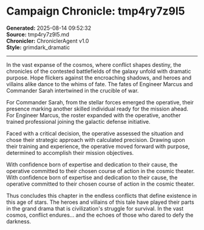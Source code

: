 # Campaign Chronicle: tmp4ry7z9l5

**Generated:** 2025-08-14 09:52:32  
**Source:** tmp4ry7z9l5.md  
**Chronicler:** ChroniclerAgent v1.0  
**Style:** grimdark_dramatic  

---

In the vast expanse of the cosmos, where conflict shapes destiny, the chronicles of the contested battlefields of the galaxy unfold with dramatic purpose. Hope flickers against the encroaching shadows, and heroes and villains alike dance to the whims of fate. The fates of Engineer Marcus and Commander Sarah intertwined in the crucible of war.

For Commander Sarah, from the stellar forces emerged the operative, their presence marking another skilled individual ready for the mission ahead. For Engineer Marcus, the roster expanded with the operative, another trained professional joining the galactic defense initiative. 

Faced with a critical decision, the operative assessed the situation and chose their strategic approach with calculated precision. Drawing upon their training and experience, the operative moved forward with purpose, determined to accomplish their mission objectives. 

With confidence born of expertise and dedication to their cause, the operative committed to their chosen course of action in the cosmic theater. With confidence born of expertise and dedication to their cause, the operative committed to their chosen course of action in the cosmic theater.

Thus concludes this chapter in the endless conflicts that define existence in this age of stars. The heroes and villains of this tale have played their parts in the grand drama that is civilization's struggle for survival. In the vast cosmos, conflict endures... and the echoes of those who dared to defy the darkness.